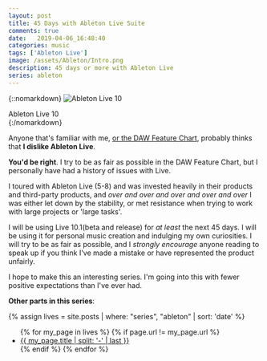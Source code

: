 ```yaml
---
layout: post
title: 45 Days with Ableton Live Suite
comments: true
date:   2019-04-06_16:48:40 
categories: music
tags: ['Ableton Live']
image: /assets/Ableton/Intro.png
description: 45 days or more with Ableton Live
series: ableton
---
```


{::nomarkdown}
<img src="/assets/Live/Intro.png" alt="Ableton Live 10">
<div class="image-caption">Ableton Live 10</div>
{:/nomarkdown}

Anyone that's familiar with me, [or the DAW Feature Chart](/DAW-Chart.html), probably thinks that **I dislike Ableton Live**.

**You'd be right**. I try to be as fair as possible in the DAW Feature Chart, but I personally have had a history of issues with Live.

I toured with Ableton Live (5-8) and was invested heavily in their products and third-party products, and _over and over and over and over and over_ I was either let down by the stability, or met resistance when trying to work with large projects or 'large tasks'.

I will be using Live 10.1(beta and release) for _at least_ the next 45 days. I will be using it for personal music creation and indulging my own curiosities. I will try to be as fair as possible, and I _strongly encourage_ anyone reading to speak up if you think I've made a mistake or have represented the product unfairly.

I hope to make this an interesting series. I'm going into this with fewer positive expectations than I've ever had.

**Other parts in this series**: 

{% assign lives = site.posts | where: "series", "ableton" | sort: 'date' %}
<ul>
{% for my_page in lives %} 
    {% if page.url != my_page.url  %}
        <li><a class="page-link" href="{{ my_page.url | prepend: site.baseurl }}">{{ my_page.title | split: '-' | last }}</a></li>
    {% endif %}
{% endfor %}
</ul>
